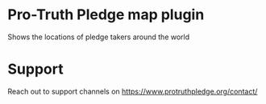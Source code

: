 # Pro-Truth Pledge map plugin

Shows the locations of pledge takers around the world

# Support

Reach out to support channels on https://www.protruthpledge.org/contact/

